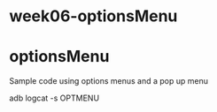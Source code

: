 # week06-optionsMenu
# optionsMenu
Sample code using options menus and a pop up menu

adb logcat -s OPTMENU

